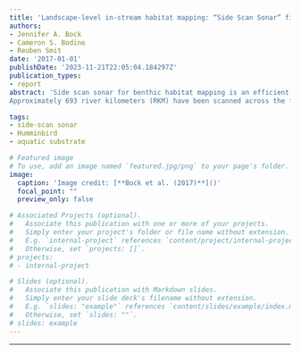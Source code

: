 ```yaml
---
title: 'Landscape-level in-stream habitat mapping: “Side Scan Sonar” final report'
authors:
- Jennifer A. Bock
- Cameron S. Bodine
- Reuben Smit
date: '2017-01-01'
publishDate: '2023-11-21T22:05:04.184297Z'
publication_types:
- report
abstract: 'Side scan sonar for benthic habitat mapping is an efficient, low-cost approach for mapping habitat features in navigable rivers and streams. It provides a means to create high resolution, spatially detailed maps of continuous, instream habitat across broad aquatic landscapes. The sub-basins selected for this project include: Lower Choctawhatchee, Lower Ochlockonee, Withlacoochee, Peace, and Lower Suwannee. The habitat maps produced will provide valuable information that can be used to identify critical habitat for numerous species. The benthic habitat maps will provide the baseline data needed for instream habitat monitoring. These maps, depicting substrate and large woody debris, will provide a measure of location and amount of various habitat types for aquatic species. Temporal changes in the location and amount can be tracked and provide a means of habitat monitoring. These maps will also identify potential areas for restoration. Additionally, mapping pre- and post-restoration efforts can aid in monitoring the outcomes of those efforts.
Approximately 693 river kilometers (RKM) have been scanned across the five river basins including image rectification. All navigable sections of the Peace, Withlacoochee, Choctawhatchee Suwannee and the Ochlockonee Rivers have been completely mapped. Accuracy assessments have been completed for the Peace, Withlacoochee, Choctawhatchee Ochlockonee, and the Suwannee Rivers.'

tags:
- side-scan sonar
- Humminbird
- aquatic substrate

# Featured image
# To use, add an image named `featured.jpg/png` to your page's folder. 
image:
  caption: 'Image credit: [**Bock et al. (2017)**]()'
  focal_point: ""
  preview_only: false

# Associated Projects (optional).
#   Associate this publication with one or more of your projects.
#   Simply enter your project's folder or file name without extension.
#   E.g. `internal-project` references `content/project/internal-project/index.md`.
#   Otherwise, set `projects: []`.
# projects:
# - internal-project

# Slides (optional).
#   Associate this publication with Markdown slides.
#   Simply enter your slide deck's filename without extension.
#   E.g. `slides: "example"` references `content/slides/example/index.md`.
#   Otherwise, set `slides: ""`.
# slides: example
---
```


<!-- {{% callout note %}}
Create your slides in Markdown - click the *Slides* button to check out the example.
{{% /callout %}}

Add the publication's **full text** or **supplementary notes** here. You can use rich formatting such as including [code, math, and images](https://docs.hugoblox.com/content/writing-markdown-latex/). -->
---
